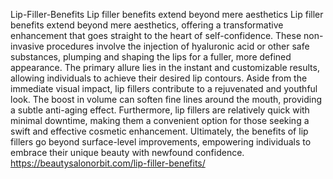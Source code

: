 Lip-Filler-Benefits
Lip filler benefits extend beyond mere aesthetics
Lip filler benefits extend beyond mere aesthetics, offering a transformative enhancement that goes straight to the heart of self-confidence. These non-invasive procedures involve the injection of hyaluronic acid or other safe substances, plumping and shaping the lips for a fuller, more defined appearance. The primary allure lies in the instant and customizable results, allowing individuals to achieve their desired lip contours. Aside from the immediate visual impact, lip fillers contribute to a rejuvenated and youthful look. The boost in volume can soften fine lines around the mouth, providing a subtle anti-aging effect. Furthermore, lip fillers are relatively quick with minimal downtime, making them a convenient option for those seeking a swift and effective cosmetic enhancement. Ultimately, the benefits of lip fillers go beyond surface-level improvements, empowering individuals to embrace their unique beauty with newfound confidence.
https://beautysalonorbit.com/lip-filler-benefits/				
